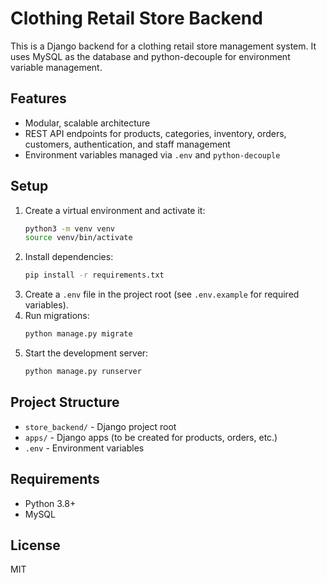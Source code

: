 # Clothing Retail Store Backend

This is a Django backend for a clothing retail store management system. It uses MySQL as the database and python-decouple for environment variable management.

## Features

- Modular, scalable architecture
- REST API endpoints for products, categories, inventory, orders, customers, authentication, and staff management
- Environment variables managed via `.env` and `python-decouple`

## Setup

1. Create a virtual environment and activate it:
   ```bash
   python3 -m venv venv
   source venv/bin/activate
   ```
2. Install dependencies:
   ```bash
   pip install -r requirements.txt
   ```
3. Create a `.env` file in the project root (see `.env.example` for required variables).
4. Run migrations:
   ```bash
   python manage.py migrate
   ```
5. Start the development server:
   ```bash
   python manage.py runserver
   ```

## Project Structure

- `store_backend/` - Django project root
- `apps/` - Django apps (to be created for products, orders, etc.)
- `.env` - Environment variables

## Requirements

- Python 3.8+
- MySQL

## License

MIT
